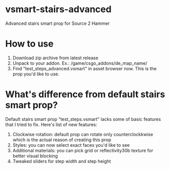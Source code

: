 # vsmart-stairs-advanced
 Advanced stairs smart prop for Source 2 Hammer

# How to use
1. Download zip archive from latest release
2. Unpack to your addon. Ex.: /game/csgo_addons/de_map_name/
3. Find "test_steps_advanced.vsmart" in asset browser now. This is the prop you'd like to use.

# What's difference from default stairs smart prop?
Default stairs smart prop "test_steps.vsmart" lacks some of basic features that I tried to fix. Here's list of new features:
1. Clockwise rotation: default prop can rotate only counterclockkwise which is the actual reason of creating this prop
2. Styles: you can now select exact faces you'd like to see
3. Additional materials: you can pick grid or reflectivity30b texture for better visual blocking
4. Tweaked sliders for step width and step height
